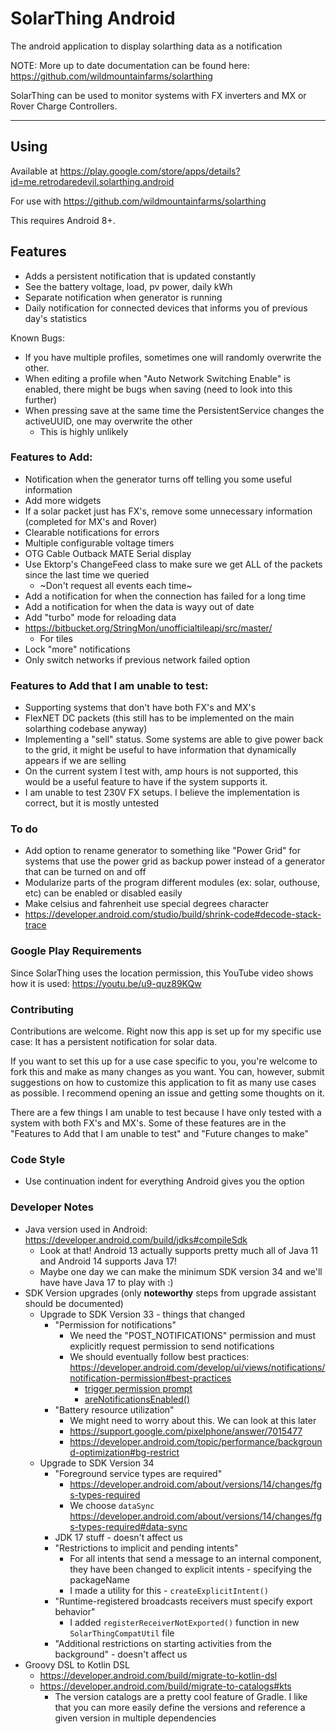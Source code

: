 # SolarThing Android
The android application to display solarthing data as a notification

NOTE: More up to date documentation can be found here: https://github.com/wildmountainfarms/solarthing

SolarThing can be used to monitor systems with FX inverters and MX or Rover Charge Controllers.

---

## Using
Available at https://play.google.com/store/apps/details?id=me.retrodaredevil.solarthing.android

For use with https://github.com/wildmountainfarms/solarthing

This requires Android 8+.

## Features
* Adds a persistent notification that is updated constantly
* See the battery voltage, load, pv power, daily kWh
* Separate notification when generator is running
* Daily notification for connected devices that informs you of previous day's statistics

Known Bugs:
* If you have multiple profiles, sometimes one will randomly overwrite the other.
* When editing a profile when "Auto Network Switching Enable" is enabled, there might be bugs when saving (need to look into this further)
* When pressing save at the same time the PersistentService changes the activeUUID, one may overwrite the other
  * This is highly unlikely

### Features to Add:
* Notification when the generator turns off telling you some useful information
* Add more widgets
* If a solar packet just has FX's, remove some unnecessary information (completed for MX's and Rover)
* Clearable notifications for errors
* Multiple configurable voltage timers
* OTG Cable Outback MATE Serial display
* Use Ektorp's ChangeFeed class to make sure we get ALL of the packets since the last time we queried
  * ~Don't request all events each time~
* Add a notification for when the connection has failed for a long time
* Add a notification for when the data is wayy out of date
* Add "turbo" mode for reloading data
* https://bitbucket.org/StringMon/unofficialtileapi/src/master/
  * For tiles
* Lock "more" notifications
* Only switch networks if previous network failed option

### Features to Add that I am unable to test:
* Supporting systems that don't have both FX's and MX's
* FlexNET DC packets (this still has to be implemented on the main solarthing codebase anyway)
* Implementing a "sell" status. Some systems are able to give power back to the grid, it might be useful to have
information that dynamically appears if we are selling
* On the current system I test with, amp hours is not supported, this would be a useful feature to have if the system supports it.
* I am unable to test 230V FX setups. I believe the implementation is correct, but it is mostly untested

### To do
* Add option to rename generator to something like "Power Grid" for systems that use
the power grid as backup power instead of a generator that can be turned on and off
* Modularize parts of the program different modules (ex: solar, outhouse, etc) can be enabled or disabled easily
* Make celsius and fahrenheit use special degrees character
* https://developer.android.com/studio/build/shrink-code#decode-stack-trace

### Google Play Requirements
Since SolarThing uses the location permission, this YouTube video shows how it is used: https://youtu.be/u9-quz89KQw

### Contributing
Contributions are welcome. Right now this app is set up for my specific use case:
It has a persistent notification for solar data.

If you want to set this up for a use case specific to you, 
you're welcome to fork this and make as many changes as you want.
You can, however, submit suggestions on how to customize this application to fit
as many use cases as possible. I recommend opening an issue and getting some thoughts on it.

There are a few things I am unable to test because I have only tested with a system with both FX's and MX's.
Some of these features are in the "Features to Add that I am unable to test" and "Future changes to make"

### Code Style
* Use continuation indent for everything Android gives you the option

### Developer Notes

* Java version used in Android: https://developer.android.com/build/jdks#compileSdk
  * Look at that! Android 13 actually supports pretty much all of Java 11 and Android 14 supports Java 17!
  * Maybe one day we can make the minimum SDK version 34 and we'll have have Java 17 to play with :)
* SDK Version upgrades (only **noteworthy** steps from upgrade assistant should be documented)
  * Upgrade to SDK Version 33 - things that changed
    * "Permission for notifications"
      * We need the "POST_NOTIFICATIONS" permission and must explicitly request permission to send notifications
      * We should eventually follow best practices: https://developer.android.com/develop/ui/views/notifications/notification-permission#best-practices
        * [trigger permission prompt](https://developer.android.com/training/permissions/requesting#request-permission)
        * [areNotificationsEnabled()](https://developer.android.com/reference/android/app/NotificationManager#areNotificationsEnabled())
    * "Battery resource utilization"
      * We might need to worry about this. We can look at this later
      * https://support.google.com/pixelphone/answer/7015477
      * https://developer.android.com/topic/performance/background-optimization#bg-restrict
  * Upgrade to SDK Version 34
    * "Foreground service types are required"
      * https://developer.android.com/about/versions/14/changes/fgs-types-required
      * We choose `dataSync` https://developer.android.com/about/versions/14/changes/fgs-types-required#data-sync
    * JDK 17 stuff - doesn't affect us
    * "Restrictions to implicit and pending intents"
      * For all intents that send a message to an internal component, they have been changed to explicit intents - specifying the packageName
      * I made a utility for this - `createExplicitIntent()`
    * "Runtime-registered broadcasts receivers must specify export behavior"
      * I added `registerReceiverNotExported()` function in new `SolarThingCompatUtil` file
    * "Additional restrictions on starting activities from the background" - doesn't affect us
* Groovy DSL to Kotlin DSL
  * https://developer.android.com/build/migrate-to-kotlin-dsl
  * https://developer.android.com/build/migrate-to-catalogs#kts
    * The version catalogs are a pretty cool feature of Gradle. I like that you can more easily define the versions and reference a given version in multiple dependencies
